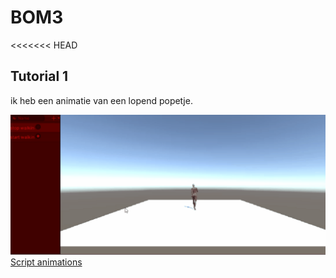 # BOM3


<<<<<<< HEAD

## Tutorial 1
ik heb een animatie van een lopend popetje. 


![Tutorial 1 gif](tutorial_1_2.gif)
[Script animations](ArcadeM3/Assets/Scripts/Animation.cs)





